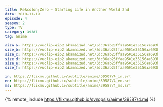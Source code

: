 ```yaml
---
title: Re&colon;Zero − Starting Life in Another World 2nd
date: 2010-11-18
episode: 4
season: 2
type: TV
category: 39587
tag: anime

size_a: https://vuclip-eip2.akamaized.net/5dc36ab23ffaa9501e35156aa693b0e5/vp63207_V20210508030251/hlsc_e2931_2.m3u8
size_b: https://vuclip-eip2.akamaized.net/5dc36ab23ffaa9501e35156aa693b0e5/vp63207_V20210508030251/hlsc_e2931_3.m3u8
size_c: https://vuclip-eip2.akamaized.net/5dc36ab23ffaa9501e35156aa693b0e5/vp63207_V20210508030251/hlsc_e2931_4.m3u8
size_d: https://vuclip-eip2.akamaized.net/5dc36ab23ffaa9501e35156aa693b0e5/vp63207_V20210508030251/hlsc_e2931_5.m3u8
size_e: https://vuclip-eip2.akamaized.net/5dc36ab23ffaa9501e35156aa693b0e5/vp63207_V20210508030251/hlsc_e2931_6.m3u8
size_f: https://vuclip-eip2.akamaized.net/5dc36ab23ffaa9501e35156aa693b0e5/vp63207_V20210508030251/hlsc_e2931_7.m3u8

in: https://flixmu.github.io/subtitle/anime/39587/4_in.srt
en: https://flixmu.github.io/subtitle/anime/39587/4_en.srt
ms: https://flixmu.github.io/subtitle/anime/39587/4_ms.srt
---
```

{% remote_include https://flixmu.github.io/synopsis/anime/39587/4.md %}
